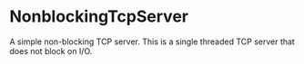 NonblockingTcpServer
====================

A simple non-blocking TCP server. This is a single threaded TCP server that does not block on I/O.
